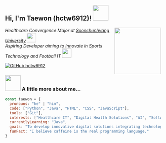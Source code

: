 <h2> Hi, I'm Taewon (hctw6912)! <img src="https://media.giphy.com/media/mGcNjsfWAjY5AEZNw6/giphy.gif" width="50"></h2>
<img align='right' src="https://media4.giphy.com/media/v1.Y2lkPTc5MGI3NjExeWNzMHhhNXdmeDAxYmpvbHRjemw5eWQ5Y3pjZjZlMXBmY25ibmFsaSZlcD12MV9pbnRlcm5hbF9naWZfYnlfaWQmY3Q9Zw/jnVy0fpOMiyru8ltJy/giphy.gif" width="150" ">

<p><em>Healthcare Convergence Major at <a href="https://www.sch.ac.kr/">Soonchunhyang University</a> <img src="https://media.giphy.com/media/fYSnHlufseco8Fh93Z/giphy.gif" width="30"><br>
Aspiring Developer aiming to innovate in Sports Technology and Football IT <img src="https://media.giphy.com/media/WUlplcMpOCEmTGBtBW/giphy.gif" width="30"></em></p>

[![GitHub hctw6912](https://img.shields.io/github/followers/hctw6912?label=follow&style=social)](https://github.com/hctw6912)

### <img src="https://media.giphy.com/media/VgCDAzcKvsR6OM0uWg/giphy.gif" width="50"> A little more about me...  

```javascript
const taewon = {
  pronouns: "he" | "him",
  code: ["Python", "Java", "HTML", "CSS", "JavaScript"],
  tools: ["Git"],
  interests: ["Healthcare IT", "Digital Health Solutions", "AI", "Software Development"],
  currentlyLearning: "Java",
  goals: "To develop innovative digital solutions integrating technology and football",
  funFact: "I believe caffeine is the real programming language."
}

